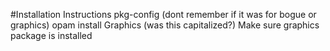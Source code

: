 #Installation Instructions
pkg-config (dont remember if it was for bogue or graphics)
opam install Graphics (was this capitalized?)
Make sure graphics package is installed
